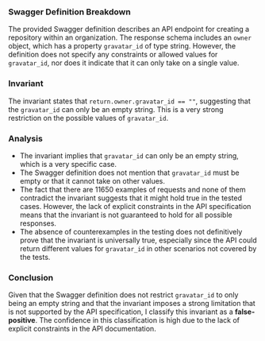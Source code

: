 ### Swagger Definition Breakdown
The provided Swagger definition describes an API endpoint for creating a repository within an organization. The response schema includes an `owner` object, which has a property `gravatar_id` of type string. However, the definition does not specify any constraints or allowed values for `gravatar_id`, nor does it indicate that it can only take on a single value.

### Invariant
The invariant states that `return.owner.gravatar_id == ""`, suggesting that the `gravatar_id` can only be an empty string. This is a very strong restriction on the possible values of `gravatar_id`.

### Analysis
- The invariant implies that `gravatar_id` can only be an empty string, which is a very specific case. 
- The Swagger definition does not mention that `gravatar_id` must be empty or that it cannot take on other values. 
- The fact that there are 11650 examples of requests and none of them contradict the invariant suggests that it might hold true in the tested cases. However, the lack of explicit constraints in the API specification means that the invariant is not guaranteed to hold for all possible responses.
- The absence of counterexamples in the testing does not definitively prove that the invariant is universally true, especially since the API could return different values for `gravatar_id` in other scenarios not covered by the tests.

### Conclusion
Given that the Swagger definition does not restrict `gravatar_id` to only being an empty string and that the invariant imposes a strong limitation that is not supported by the API specification, I classify this invariant as a **false-positive**. The confidence in this classification is high due to the lack of explicit constraints in the API documentation.
